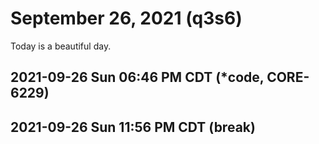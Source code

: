 # September 26, 2021 (q3s6)

Today is a beautiful day.

## 2021-09-26 Sun 06:46 PM CDT (*code, CORE-6229)

## 2021-09-26 Sun 11:56 PM CDT (break)

